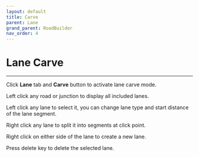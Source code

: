 ```yaml
---
layout: default
title: Carve
parent: Lane
grand_parent: RoadBuilder
nav_order: 4
---
```


# Lane Carve
---

Click **Lane** tab and **Carve** button to activate lane carve mode.

Left click any road or junction to display all included lanes.

Left click any lane to select it, you can change lane type and start distance of the lane segment.

Right click any lane to split it into segments at click point.

Right click on either side of the lane to create a new lane.

Press delete key to delete the selected lane.